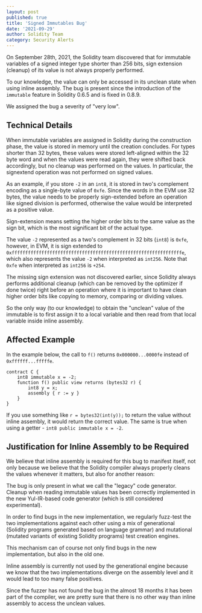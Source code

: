 ```yaml
---
layout: post
published: true
title: 'Signed Immutables Bug'
date: '2021-09-29'
author: Solidity Team
category: Security Alerts
---
```


On September 28th, 2021, the Solidity team discovered that for immutable
variables of a signed integer type shorter than 256 bits, sign extension
(cleanup) of its value is not always properly performed.

To our knowledge, the value can only be accessed in its unclean state when using
inline assembly. The bug is present since the introduction of the `immutable`
feature in Solidity 0.6.5 and is fixed in 0.8.9.

We assigned the bug a severity of "very low".

## Technical Details

When immutable variables are assigned in Solidity during the construction phase,
the value is stored in memory until the creation concludes. For types shorter
than 32 bytes, these values were stored left-aligned within the 32 byte word and
when the values were read again, they were shifted back accordingly, but no
cleanup was performed on the values. In particular, the signextend operation was
not performed on signed values.

As an example, if you store `-2` in an `int8`, it is stored in two's complement
encoding as a single-byte value of `0xfe`. Since the words in the EVM use 32
bytes, the value needs to be properly sign-extended before an operation like
signed division is performed, otherwise the value would be interpreted as a
positive value.

Sign-extension means setting the higher order bits to the same value as the sign
bit, which is the most significant bit of the actual type.

The value `-2` represented as a two's complement in 32 bits (`int8`) is `0xfe`,
however, in EVM, it is sign extended to
`0xfffffffffffffffffffffffffffffffffffffffffffffffffffffffffffffffe`, which also
represents the value `-2` when interpreted as `int256`. Note that `0xfe` when
interpreted as `int256` is `+254`.

The missing sign extension was not discovered earlier, since Solidity always
performs additional cleanup (which can be removed by the optimizer if done
twice) right before an operation where it is important to have clean higher
order bits like copying to memory, comparing or dividing values.

So the only way (to our knowledge) to obtain the "unclean" value of the
immutable is to first assign it to a local variable and then read from that
local variable inside inline assembly.

## Affected Example

In the example below, the call to `f()` returns `0x000000...0000fe` instead of
`0xffffff...fffffe`.

```solidity
contract C {
    int8 immutable x = -2;
    function f() public view returns (bytes32 r) {
        int8 y = x;
        assembly { r := y }
    }
}
```

If you use something like `r = bytes32(int(y));` to return the value without
inline assembly, it would return the correct value. The same is true when using
a getter - `int8 public immutable x = -2`.

## Justification for Inline Assembly to be Required

We believe that inline assembly is required for this bug to manifest itself, not
only because we believe that the Solidity compiler always properly cleans the
values whenever it matters, but also for another reason:

The bug is only present in what we call the "legacy" code generator. Cleanup
when reading immutable values has been correctly implemented in the new
Yul-IR-based code generator (which is still considered experimental).

In order to find bugs in the new implementation, we regularly fuzz-test the two
implementations against each other using a mix of generational (Solidity
programs generated based on language grammar) and mutational (mutated variants
of existing Solidity programs) test creation engines.

This mechanism can of course not only find bugs in the new implementation, but
also in the old one.

Inline assembly is currently not used by the generational engine because we know
that the two implementations diverge on the assembly level and it would lead to
too many false positives.

Since the fuzzer has not found the bug in the almost 18 months it has been part
of the compiler, we are pretty sure that there is no other way than inline
assembly to access the unclean values.
